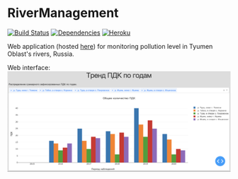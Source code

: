 # RiverManagement

[![Build Status](https://travis-ci.org/pussinboots/heroku-badge.svg?branch=master)](https://travis-ci.org/pussinboots/heroku-badge)
[![Dependencies](https://david-dm.org/pussinboots/heroku-badge.png)](https://david-dm.org/pussinboots/heroku-badge)
[![Heroku](https://heroku-badge.herokuapp.com/?app=heroku-badge&style=flat)](https://rivermanagement.herokuapp.com/)

Web application (hosted [here](https://rivermanagement.herokuapp.com/)) for monitoring pollution level in Tyumen Oblast's rivers, Russia.

Web interface:
![Image of interface](https://github.com/Xrenya/RiverManagement/blob/master/plot.png)
